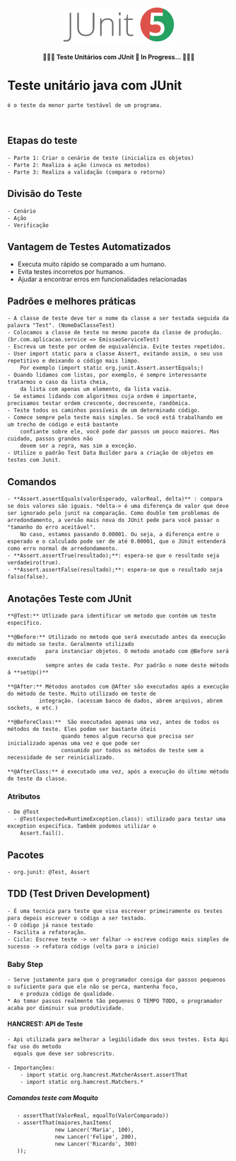<h1 align="center">
    <img alt="TesteUnitariosJunit" title="#TesteUnitariosJunit" src=".github/junit5.png" width="250px" />
</h1>

<h4 align="center"> 
	🧑🏻‍💻 Teste Unitários com JUnit 🚀 In Progress... 🧑🏻‍💻
</h4>

# Teste unitário java com JUnit
    é o teste da menor parte testável de um programa.
  
## Etapas do teste
	- Parte 1: Criar o cenário de teste (inicializa os objetos)
	- Parte 2: Realiza a ação (invoca os metodos)
	- Parte 3: Realiza a validação (compara o retorno)
  
## Divisão do Teste
	- Cenário
	- Ação
	- Verificação

## Vantagem de Testes Automatizados
   - Executa muito rápido se comparado a um humano.
   - Evita testes incorretos por humanos. 
   - Ajudar a encontrar erros em funcionalidades relacionadas 
   
## Padrões e melhores práticas
	- A classe de teste deve ter o nome da classe a ser testada seguida da palavra "Test". (NomeDaClasseTest)
	- Colocamos a classe de teste no mesmo pacote da classe de produção. (br.com.aplicacao.service => EmissaoServiceTest)
	- Escreva um teste por ordem de equivalência. Evite testes repetidos.
	- User import static para a classe Assert, evitando assim, o seu uso repetitivo e deixando o código mais limpo.  
		Por exemplo (import static org.junit.Assert.assertEquals;)
	- Quando lidamos com listas, por exemplo, é sempre interessante tratarmos o caso da lista cheia, 
		da lista com apenas um elemento, da lista vazia.
	- Se estamos lidando com algoritmos cuja ordem é importante, precisamos testar ordem crescente, decrescente, randômica.
	- Teste todos os caminhos possíveis de um determinado código.
	- Comece sempre pelo teste mais simples. Se você está trabalhando em um trecho de código e está bastante 
		confiante sobre ele, você pode dar passos um pouco maiores. Mas cuidado, passos grandes não 
		devem ser a regra, mas sim a exceção.
	- Utilize o padrão Test Data Builder para a criação de objetos em testes com Junit.


## Comandos
	- **Assert.assertEquals(valorEsperado, valorReal, delta)** : compara se dois valores são iguais. *delta-> é uma diferença de valor que deve ser ignorado pelo junit na comparação. Como double tem problemas de arredondamento, a versão mais nova do JUnit pede para você passar o "tamanho do erro aceitável".
		No caso, estamos passando 0.00001. Ou seja, a diferença entre o esperado e o calculado pode ser de até 0.00001, que o JUnit entenderá como erro normal de arredondamento.
	- **Assert.assertTrue(resultado);**: espera-se que o resultado seja verdadeiro(true).
	- **Assert.assertFalse(resultado);**: espera-se que o resultado seja falso(false).

## Anotações Teste com JUnit

	**@Test:** Utlizado para identificar um metodo que contém um teste específico.

	**@Before:** Utilizado no metodo que será executado antes da execução do método se teste. Geralmente utilizado 
				para instanciar objetos. O metodo anotado com @Before será executado
				sempre antes de cada teste. Por padrão o nome deste método á **setUp()** 

	**@After:** Métodos anotados com @After são executados após a execução do método de teste. Muito utilizado em teste de
			  integração. (acessam banco de dados, abrem arquivos, abrem sockets, e etc.)

	**@BeforeClass:**  São executados apenas uma vez, antes de todos os métodos de teste. Eles podem ser bastante úteis 
					 quando temos algum recurso que precisa ser inicializado apenas uma vez e que pode ser 
					 consumido por todos os métodos de teste sem a necessidade de ser reinicializado.

	**@AfterClass:** é executado uma vez, após a execução do último método de teste da classe.
  
  
### Atributos
	- De @Test
	  - @Test(expected=RuntimeException.class): utilizado para testar uma exception especifica. Também podemos utilizar o
		Assert.fail(). 
    
    
## Pacotes
	- org.junit: @Test, Assert


## TDD (Test Driven Development)
	- É uma tecnica para teste que visa escrever primeiramente os testes para depois escrever o código a ser testado.
	- O código já nasce testado
	- Facilita a refatoração.
	- Ciclo: Escreve teste -> ver falhar -> escreve codigo mais simples de sucesso -> refatora código (volta para o inicio) 

### Baby Step
	- Serve justamente para que o programador consiga dar passos pequenos o suficiente para que ele não se perca, mantenha foco,
		e produza código de qualidade.
	* Ao tomar passos realmente tão pequenos O TEMPO TODO, o programador acaba por diminuir sua produtividade.

#### HANCREST: API de Teste
	- Api utilizada para melhorar a legibilidade dos seus testes. Esta Api faz uso do metodo 
	  equals que deve ser sobrescrito.
  
	- Importanções:
		- import static org.hamcrest.MatcherAssert.assertThat
		- import static org.hamcrest.Matchers.*

##### Comandos teste com Moquito
       - assertThat(ValorReal, equalTo(ValorComparado))
       - assertThat(maiores,hasItems(
                   new Lancer('Maria', 100),
                   new Lancer('Felipe', 200),
                   new Lancer('Ricardo', 300)
       ));
      


